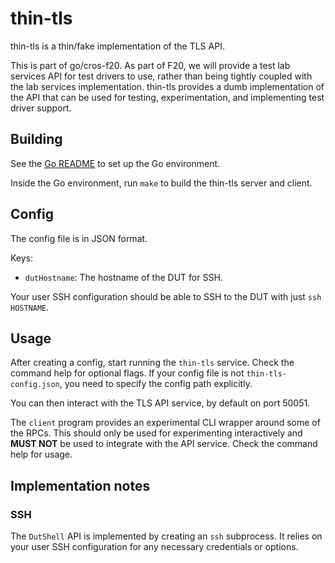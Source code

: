 # thin-tls

thin-tls is a thin/fake implementation of the TLS API.

This is part of go/cros-f20.  As part of F20, we will provide a test
lab services API for test drivers to use, rather than being tightly
coupled with the lab services implementation.  thin-tls provides a
dumb implementation of the API that can be used for testing,
experimentation, and implementing test driver support.

## Building

See the [Go README](../../../../../README.md) to set up the Go environment.

Inside the Go environment, run `make` to build the thin-tls server and client.

## Config

The config file is in JSON format.

Keys:

- `dutHostname`: The hostname of the DUT for SSH.

Your user SSH configuration should be able to SSH to the DUT with just `ssh HOSTNAME`.

## Usage

After creating a config, start running the `thin-tls` service.  Check
the command help for optional flags.  If your config file is not
`thin-tls-config.json`, you need to specify the config path
explicitly.

You can then interact with the TLS API service, by default on port 50051.

The `client` program provides an experimental CLI wrapper around some
of the RPCs.  This should only be used for experimenting interactively
and **MUST NOT** be used to integrate with the API service.  Check the
command help for usage.

## Implementation notes

### SSH

The `DutShell` API is implemented by creating an `ssh` subprocess.  It
relies on your user SSH configuration for any necessary credentials or
options.

